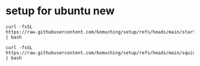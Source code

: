 # setup for ubuntu new
```
curl -fsSL https://raw.githubusercontent.com/komuching/setup/refs/heads/main/start.sh | bash
```
```
curl -fsSL https://raw.githubusercontent.com/komuching/setup/refs/heads/main/squid.sh | bash
```
